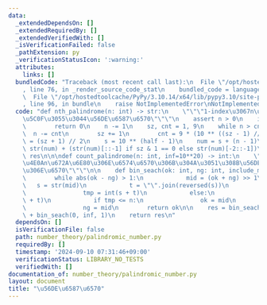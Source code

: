 ```yaml
---
data:
  _extendedDependsOn: []
  _extendedRequiredBy: []
  _extendedVerifiedWith: []
  _isVerificationFailed: false
  _pathExtension: py
  _verificationStatusIcon: ':warning:'
  attributes:
    links: []
  bundledCode: "Traceback (most recent call last):\n  File \"/opt/hostedtoolcache/PyPy/3.10.14/x64/lib/pypy3.10/site-packages/onlinejudge_verify/documentation/build.py\"\
    , line 76, in _render_source_code_stat\n    bundled_code = language.bundle(\n\
    \  File \"/opt/hostedtoolcache/PyPy/3.10.14/x64/lib/pypy3.10/site-packages/onlinejudge_verify/languages/python.py\"\
    , line 96, in bundle\n    raise NotImplementedError\nNotImplementedError\n"
  code: "def nth_palindrome(n: int) -> str:\n    \"\"\"1-index\u3067n\u756A\u76EE\u306B\
    \u5C0F\u3055\u3044\u56DE\u6587\u6570\"\"\"\n    assert n > 0\n    if n == 1:\n\
    \        return 0\n    n -= 1\n    sz, cnt = 1, 9\n    while n > cnt:\n      \
    \  n -= cnt\n        sz += 1\n        cnt = 9 * (10 ** ((sz - 1) // 2))\n    half\
    \ = (sz + 1) // 2\n    s = 10 ** (half - 1)\n    num = s + (n - 1)\n    res =\
    \ str(num) + (str(num)[::-1] if sz & 1 == 0 else str(num)[-2::-1])\n    return\
    \ res\n\n\ndef count_palindrome(n: int, inf=10**20) -> int:\n    \"\"\"0\u4EE5\
    \u4E0An\u672A\u6E80\u306E\u6574\u6570\u306B\u304A\u3051\u308B\u56DE\u6587\u6570\
    \u306E\u6570\"\"\"\n\n    def bin_seach(ok: int, ng: int, include_mid: bool):\n\
    \        while abs(ok - ng) > 1:\n            mid = (ok + ng) >> 1\n         \
    \   s = str(mid)\n            t = \"\".join(reversed(s))\n            if include_mid:\n\
    \                tmp = int(s + t)\n            else:\n                tmp = int(s[:-1]\
    \ + t)\n            if tmp <= n:\n                ok = mid\n            else:\n\
    \                ng = mid\n        return ok\n\n    res = bin_seach(0, inf, 0)\
    \ + bin_seach(0, inf, 1)\n    return res\n"
  dependsOn: []
  isVerificationFile: false
  path: number_theory/palindromic_number.py
  requiredBy: []
  timestamp: '2024-09-10 07:31:46+09:00'
  verificationStatus: LIBRARY_NO_TESTS
  verifiedWith: []
documentation_of: number_theory/palindromic_number.py
layout: document
title: "\u56DE\u6587\u6570"
---
```

